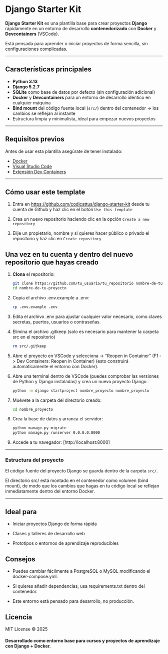 # Django Starter Kit

**Django Starter Kit** es una plantilla base para crear proyectos **Django** rápidamente en un entorno de desarrollo **contenedorizado** con **Docker** y **Devcontainers** (VSCode).

Está pensada para aprender o iniciar proyectos de forma sencilla, sin configuraciones complicadas.

---

## Características principales

-  **Python 3.13**
-  **Django 5.2.7**
-  **SQLite** como base de datos por defecto (sin configuración adicional)
-  **Docker** y **Devcontainers** para un entorno de desarrollo idéntico en cualquier máquina
-  **Bind mount** del código fuente local (`src/`) dentro del contenedor → los cambios se reflejan al instante
-  Estructura limpia y minimalista, ideal para empezar nuevos proyectos

---

##  Requisitos previos

Antes de usar esta plantilla asegúrate de tener instalado:

- [Docker](https://www.docker.com/)
- [Visual Studio Code](https://code.visualstudio.com/)
- [Extensión Dev Containers](https://marketplace.visualstudio.com/items?itemName=ms-vscode-remote.remote-containers)

---

##  Cómo usar este template

1. Entra en https://github.com/codicattus/django-starter-kit desde tu cuenta de Github y haz clic en el botón ```Use this template```

2. Crea un nuevo repositorio haciendo clic en la opción ```Create a new repository```

3. Elije un propietario, nombre y si quieres hacer público o privado el repositorio y haz clic en ```Create repository```

## Una vez en tu cuenta y dentro del nuevo repositorio que hayas creado ##

1. **Clona** el repositorio:

   ```bash
   git clone https://github.com/tu_usuario/tu_repositorio nombre-de-tu-proyecto
   cd nombre-de-tu-proyecto

2. Copia el archivo .env.example a .env:
    ```bash
    cp .env.example .env

3. Edita el archivo .env para ajustar cualquier valor necesario, como claves secretas, puertos, usuarios o contraseñas.

4. Elimina el archivo .gitkeep (solo es necesario para mantener la carpeta src en el repositorio)

    ```bash
    rm src/.gitkeep

5. Abre el proyecto en VSCode y selecciona
→ “Reopen in Container” (F1 -> Dev Containers: Reopen in Container)
(esto construirá automáticamente el entorno con Docker).

6. Abre una terminal dentro de VSCode (puedes comprobar las versiones de Python y Django instaladas) y crea un nuevo proyecto Django.

    ```bash
    python -m django startproject nombre_proyecto nombre_proyecto 

7. Muévete a la carpeta del directorio creado:

    ```bash
    cd nombre_proyecto

7. Crea la base de datos y arranca el servidor:

    ```bash
    python manage.py migrate
    python manage.py runserver 0.0.0.0:8000

8. Accede a tu navegador:
    [http://localhost:8000]

---
### Estructura del proyecto

El código fuente del proyecto Django se guarda dentro de la carpeta `src/`.

El directorio src/ está montado en el contenedor como volumen (bind mount), de modo que los cambios que hagas en tu código local se reflejan inmediatamente dentro del entorno Docker.

---

## Ideal para

- Iniciar proyectos Django de forma rápida

- Clases y talleres de desarrollo web

- Prototipos o entornos de aprendizaje reproducibles

## Consejos

- Puedes cambiar fácilmente a PostgreSQL o MySQL modificando el docker-compose.yml.

- Si quieres añadir dependencias, usa requirements.txt dentro del contenedor.

- Este entorno está pensado para desarrollo, no producción.

## Licencia

MIT License © 2025

#### Desarrollado como entorno base para cursos y proyectos de aprendizaje con Django + Docker.